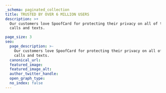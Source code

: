 ```yaml
---
_schema: paginated_collection
title: TRUSTED BY OVER 6 MILLION USERS
description: >+
  Our customers love SpoofCard for protecting their privacy on all of their
  calls and texts.

page_size: 3
seo:
  page_description: >-
    Our customers love SpoofCard for protecting their privacy on all of their
    calls and texts.
  canonical_url:
  featured_image:
  featured_image_alt:
  author_twitter_handle:
  open_graph_type:
  no_index: false
---
```

